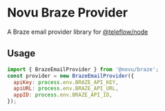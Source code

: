 # Novu Braze Provider

A Braze email provider library for [@teleflow/node](https://github.com/khulnasoft/teleflow)

## Usage

```javascript
import { BrazeEmailProvider } from '@novu/braze';
const provider = new BrazeEmailProvider({
  apiKey: process.env.BRAZE_API_KEY,
  apiURL: process.env.BRAZE_API_URL,
  appID: process.env.BRAZE_API_ID,
});
```
